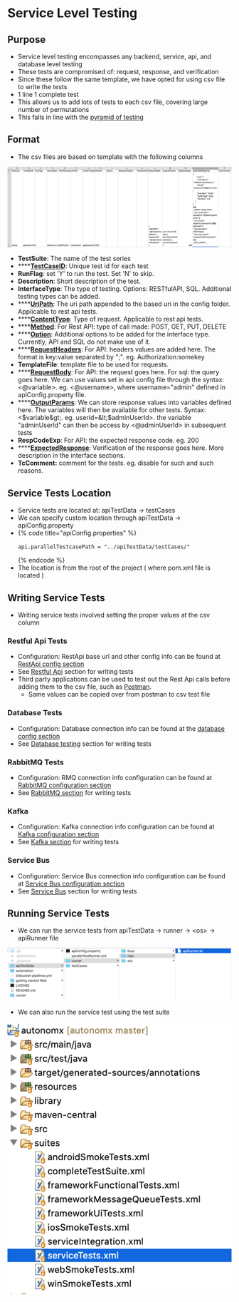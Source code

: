 # Service Level Testing

## Purpose

* Service level testing encompasses any backend, service, api, and database level testing
* These tests are compromised of: request, response, and verification
* Since these follow the same template, we have opted for using csv file to write the tests
* 1 line 1 complete test 
* This allows us to add lots of tests to each csv file, covering large number of permutations
* This falls in line with the [pyramid of testing](https://app.gitbook.com/@ehsan-matean/s/autonomx/testing-tips/pyramid-of-testing)

## Format

* The csv files are based on template with the following columns

![](../.gitbook/assets/image%20%2851%29.png)

* **TestSuite**: The name of the test series
* \*\*\*\*[**TestCaseID**](https://docs.autonomx.io/service-level-testing/test-file/testcaseid): Unique test id for each test
* **RunFlag**: set 'Y' to run the test. Set 'N' to skip.
* **Description**: Short description of the test.
* **InterfaceType**: The type of testing. Options: RESTfulAPI, SQL. Additional testing types can be added.
* \*\*\*\*[**UriPath**](https://docs.autonomx.io/service-level-testing/test-file/uripath): The uri path appended to the based uri in the config folder. Applicable to rest api tests.
* \*\*\*\*[**ContentType**](https://docs.autonomx.io/service-level-testing/test-file/contenttype): Type of request. Applicable to rest api tests.
* \*\*\*\*[**Method**](https://docs.autonomx.io/service-level-testing/test-file/method): For Rest API: type of call made: POST, GET, PUT, DELETE
* \*\*\*\*[**Option**](https://docs.autonomx.io/service-level-testing/test-file/option): Additional options to be added for the interface type. Currently, API and SQL do not make use of it.
* \*\*\*\*[**RequestHeaders**](https://docs.autonomx.io/service-level-testing/test-file/header): For API: headers values are added here. The format is key:value separated by ";". eg. Authorization:somekey
* **TemplateFile**: template file to be used for requests. 
* \*\*\*\*[**RequestBody**](https://docs.autonomx.io/service-level-testing/test-file/requestbody): For API: the request goes here. For sql: the query goes here. We can use values set in api config file through the syntax: &lt;@variable&gt;. eg. &lt;@username&gt;, where username="admin" defined in apiConfig.property file.
* \*\*\*\*[**OutputParams**](https://docs.autonomx.io/service-level-testing/test-file/outputparam): We can store response values into variables defined here. The variables will then be available for other tests. Syntax: &lt;$variable&gt;. eg. userid=&lt;$adminUserId&gt;. the variable "adminUserId" can then be access by &lt;@adminUserId&gt; in subsequent tests
* **RespCodeExp**: For API: the expected response code. eg. 200
* \*\*\*\*[**ExpectedResponse**](https://docs.autonomx.io/service-level-testing/test-file/expectedresponse): Verification of the response goes here. More description in the interface sections.
* **TcComment:** comment for the tests. eg. disable for such and such reasons.

## Service Tests Location

* Service tests are located at: apiTestData -&gt; testCases
* We can specify custom location through apiTestData -&gt; apiConfig.property 
* {% code title="apiConfig.properties" %}
  ```text
  api.parallelTestcasePath = "../apiTestData/testCases/"
  ```
  {% endcode %}
* The location is from the root of the project \( where pom.xml file is located \)

## Writing Service Tests

* Writing service tests involved setting the proper values at the csv column

### Restful Api Tests

* Configuration: RestApi base url and other config info can be found at [RestApi config section](https://docs.autonomx.io/configuration/config-properties/apiconfig/api)
* See [Restful Api](https://docs.autonomx.io/service-level-testing/interface/rest-api) section for writing tests
* Third party applications can be used to test out the Rest Api calls before adding them to the csv file, such as [Postman](https://www.postman.com/). 
  * Same values can be copied over from postman to csv test file

### Database Tests

* Configuration: Database connection info can be found at the [database config section](https://docs.autonomx.io/configuration/config-properties/apiconfig/database)
* See [Database testing](https://docs.autonomx.io/service-level-testing/interface/database) section for writing tests

### RabbitMQ Tests

* Configuration: RMQ connection info configuration can be found at [RabbitMQ configuration section](https://docs.autonomx.io/configuration/config-properties/apiconfig/rabbitmq)
* See [RabbitMQ section](https://docs.autonomx.io/service-level-testing/interface/rabbit-mq) for writing tests

### Kafka

* Configuration: Kafka connection info configuration can be found at [Kafka configuration section](https://docs.autonomx.io/configuration/config-properties/apiconfig/kafka)
* See [Kafka section](https://docs.autonomx.io/service-level-testing/interface/kafka) for writing tests

### Service Bus

* Configuration: Service Bus connection info configuration can be found at [Service Bus configuration section](https://docs.autonomx.io/configuration/config-properties/apiconfig/service-bus)
* See [Service Bus](https://docs.autonomx.io/service-level-testing/interface/service-bus) section for writing tests

## Running Service Tests

* We can run the service tests from apiTestData -&gt; runner -&gt; &lt;os&gt; -&gt; apiRunner file

![](../.gitbook/assets/image%20%2815%29.png)

* We can also run the service test using the test suite

![](../.gitbook/assets/image%20%2897%29.png)



